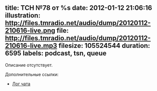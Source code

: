 title: ТСН №78 от %s
date: 2012-01-12 21:06:16
illustration: http://files.tmradio.net/audio/dump/20120112-210616-live.png
file: http://files.tmradio.net/audio/dump/20120112-210616-live.mp3
filesize: 105524544
duration: 6595
labels: podcast, tsn, queue
---
Описание отсутствует.

Дополнительные ссылки:

- [Лог чата](http://files.tmradio.net/audio/dump/20120112-210616-live.log)
